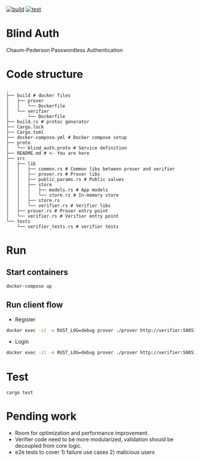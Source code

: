 [![build](https://github.com/essamhassan/blind-auth/actions/workflows/build.yml/badge.svg)](https://github.com/essamhassan/blind-auth/actions/workflows/build.yml)
[![test](https://github.com/essamhassan/blind-auth/actions/workflows/test.yml/badge.svg)](https://github.com/essamhassan/blind-auth/actions/workflows/test.yml)
# Blind Auth
Chaum-Pederson Passwordless Authentication

# Code structure

```
.
├── build # docker files
│   ├── prover
│   │   └── Dockerfile
│   └── verifier
│       └── Dockerfile
├── build.rs # protoc generator
├── Cargo.lock
├── Cargo.toml
├── docker-compose.yml # Docker compose setup
├── proto
│   └── blind_auth.proto # Service definition
├── README.md # <- You are here
├── src
│   ├── lib
│   │   ├── common.rs # Common libs between prover and verifier
│   │   ├── prover.rs # Prover libs
│   │   ├── public_params.rs # Public values
│   │   ├── store
│   │   │   ├── models.rs # App models
│   │   │   └── store.rs # In-memory store
│   │   ├── store.rs
│   │   └── verifier.rs # Verifier libs
│   ├── prover.rs # Prover entry point
│   └── verifier.rs # Verifier entry point
└── tests
    └── verifier_tests.rs # verifier tests
```

# Run
## Start containers

```bash
docker-compose up
```
## Run client flow

- Register
```bash
docker exec -it -e RUST_LOG=debug prover ./prover http://verifier:50051 register --client-id="clienttest"
```

- Login
```bash
docker exec -it -e RUST_LOG=debug prover ./prover http://verifier:50051 register --client-id="clienttest"
```

# Test
```
cargo test
```
# Pending work
- Room for optimization and performance improvement.
- Verifier code need to be more modularized, validation should be decoupled from core logic.
- e2e tests to cover 1) failure use cases 2) malicious users 
